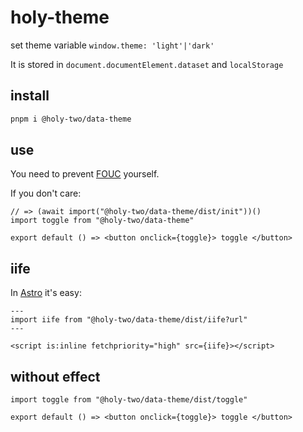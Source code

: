 # holy-theme

set theme variable `window.theme: 'light'|'dark'`

It is stored in `document.documentElement.dataset` and `localStorage`

## install

```bash
pnpm i @holy-two/data-theme
```

## use

You need to prevent [FOUC](https://en.wikipedia.org/wiki/Flash_of_unstyled_content) yourself.

If you don't care:

```tsx
// => (await import("@holy-two/data-theme/dist/init"))()
import toggle from "@holy-two/data-theme"

export default () => <button onclick={toggle}> toggle </button>
```

## iife

In [Astro](https://astro.build/) it's easy:

```astro
---
import iife from "@holy-two/data-theme/dist/iife?url"
---

<script is:inline fetchpriority="high" src={iife}></script>
```

## without effect

```tsx
import toggle from "@holy-two/data-theme/dist/toggle"

export default () => <button onclick={toggle}> toggle </button>
```

